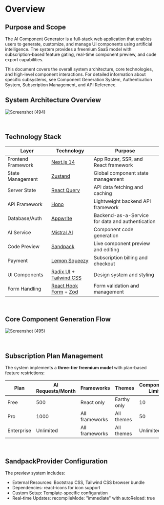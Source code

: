 # Overview 

## Purpose and Scope
The AI Component Generator is a full-stack web application that enables users to generate, customize, and manage UI components using artificial intelligence. The system provides a freemium SaaS model with subscription-based feature gating, real-time component preview, and code export capabilities.

This document covers the overall system architecture, core technologies, and high-level component interactions. For detailed information about specific subsystems, see Component Generation System, Authentication System, Subscription Management, and API Reference.

## System Architecture Overview

![Screenshot (494)](https://github.com/user-attachments/assets/96ef4dbf-f0e0-4171-a406-346904639d2c)

<br/>

## Technology Stack

| **Layer**           | **Technology**                               | **Purpose**                                      |
|---------------------|-----------------------------------------------|--------------------------------------------------|
| Frontend Framework  | [Next.js 14](https://nextjs.org/)             | App Router, SSR, and React framework             |
| State Management    | [Zustand](https://github.com/pmndrs/zustand)  | Global component state management                |
| Server State        | [React Query](https://tanstack.com/query)     | API data fetching and caching                    |
| API Framework       | [Hono](https://hono.dev/)                     | Lightweight backend API framework                |
| Database/Auth       | [Appwrite](https://appwrite.io/)              | Backend-as-a-Service for data and authentication |
| AI Service          | [Mistral AI](https://docs.mistral.ai/)        | Component code generation                        |
| Code Preview        | [Sandpack](https://sandpack.codesandbox.io/)  | Live component preview and editing               |
| Payment             | [Lemon Squeezy](https://www.lemonsqueezy.com/)| Subscription billing and checkout                |
| UI Components       | [Radix UI](https://www.radix-ui.com/) + [Tailwind CSS](https://tailwindcss.com/) | Design system and styling  |
| Form Handling       | [React Hook Form](https://react-hook-form.com/) + [Zod](https://zod.dev/) | Form validation and management |
<br/>


## Core Component Generation Flow

![Screenshot (495)](https://github.com/user-attachments/assets/6c6badd1-4235-45ba-810c-4a6fd5cc1479)

<br/>

## Subscription Plan Management

The system implements a **three-tier freemium model** with plan-based feature restrictions:

| **Plan**      | **AI Requests/Month** | **Frameworks**     | **Themes**     | **Components Limit** |
|---------------|------------------------|---------------------|----------------|------------------------|
| Free          | 500                    | React only          | Earthy only    | 10                     |
| Pro           | 1000                   | All frameworks      | All themes     | 50                     |
| Enterprise    | Unlimited              | All frameworks      | All themes     | Unlimited              |

<br/>

## SandpackProvider Configuration
The preview system includes:

- External Resources: Bootstrap CSS, Tailwind CSS browser bundle
- Dependencies: react-icons for icon support
- Custom Setup: Template-specific configuration
- Real-time Updates: recompileMode: "immediate" with autoReload: true
